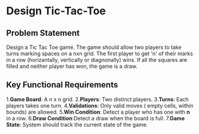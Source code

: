 # Design Tic-Tac-Toe

## Problem Statement

Design a Tic Tac Toe game. The game should allow two players to take turns marking spaces on a nxn grid. 
The first player to get 'n' of their marks in a row (horizantally, vertically or diagnonally) wins. 
If all the squares are filled and neither player has won, the game is a draw. 

## Key Functional Requirements

1.**Game Board**: A n x n grid.
2.**Players**: Two distinct players.
3.**Turns**: Each players takes one turn.
4.**Validations**: Only valid moves ( empty cells, within bounds) are allowed.
5.**Win Condition**: Detect a player who has one with **n** in a row.
6.**Draw Condition**:Detect a draw when the board is full.
7.**Game State**: System should track the current state of the game. 


